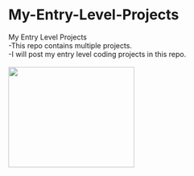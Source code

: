 # My-Entry-Level-Projects
My Entry Level Projects<br>
-This repo contains multiple projects.<br>
-I will post my entry level coding projects in this repo. <br><br>
<img src="https://cdn.dribbble.com/users/330915/screenshots/3587000/10_coding_dribbble.gif" width="250px" height="200px" position="absolute" right="16px">
